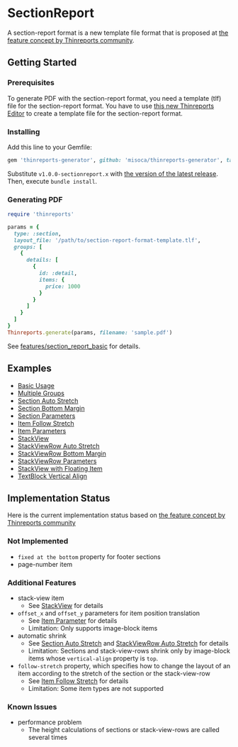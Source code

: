 # SectionReport

A section-report format is a new template file format that is proposed at [the feature concept by Thinreports community](https://github.com/thinreports/thinreports/issues/7).

## Getting Started

### Prerequisites

To generate PDF with the section-report format, you need a template (tlf) file for the section-report format.
You have to use [this new Thinreports Editor](https://github.com/misoca/thinreports-editor) to create a template file for the section-report format.

### Installing

Add this line to your Gemfile:

```ruby
gem 'thinreports-generator', github: 'misoca/thinreports-generator', tag: 'v1.0.0-sectionreport.x'
```

Substitute `v1.0.0-sectionreport.x` with [the version of the latest release](https://github.com/misoca/thinreports-generator/releases). Then, execute `bundle install`.

### Generating PDF

```ruby
require 'thinreports'

params = {
  type: :section,
  layout_file: '/path/to/section-report-format-template.tlf',
  groups: [
    {
      details: [
        {
          id: :detail,
          items: {
            price: 1000
          }
        }
      ]
    }
  ]
}
Thinreports.generate(params, filename: 'sample.pdf')
```

See [features/section_report_basic](test/features/section_report_basic/README.md) for details.

## Examples

- [Basic Usage](test/features/section_report_basic/README.md)
- [Multiple Groups](test/features/section_report_multiple_groups/README.md)
- [Section Auto Stretch](test/features/section_report_section_auto_stretch/README.md)
- [Section Bottom Margin](test/features/section_report_section_bottom_margin/README.md)
- [Section Parameters](test/features/section_report_section_parameters/README.md)
- [Item Follow Stretch](test/features/section_report_item_follow_stretch/README.md)
- [Item Parameters](test/features/section_report_item_parameters/README.md)
- [StackView](test/features/section_report_stack_view/README.md)
- [StackViewRow Auto Stretch](test/features/section_report_stack_view_row_auto_stretch/README.md)
- [StackViewRow Bottom Margin](test/features/section_report_stack_view_row_bottom_margin/README.md)
- [StackViewRow Parameters](test/features/section_report_stack_view_row_parameters/README.md)
- [StackView with Floating Item](test/features/section_report_stack_view_with_floating_item/README.md)
- [TextBlock Vertical Align](test/features/section_report_text_block_vertical_align/README.md)

## Implementation Status

Here is the current implementation status based on [the feature concept by Thinreports community](https://github.com/thinreports/thinreports/issues/7)

### Not Implemented

- `fixed at the bottom` property for footer sections
- page-number item

### Additional Features

- stack-view item
  - See [StackView](test/features/section_report_stack_view/README.md) for details
- `offset_x` and `offset_y` parameters for item position translation
  - See [Item Parameter](test/features/section_report_item_parameters/README.md) for details
  - Limitation: Only supports image-block items
- automatic shrink
  - See [Section Auto Stretch](test/features/section_report_section_auto_stretch/README.md) and [StackViewRow Auto Stretch](test/features/section_report_stack_view_row_auto_stretch/README.md) for details
  - Limitation: Sections and stack-view-rows shrink only by image-block items whose `vertical-align` property is `top`.
- `follow-stretch` property, which specifies how to change the layout of an item according to the stretch of the section or the stack-view-row
  - See [Item Follow Stretch](test/features/section_report_item_follow_stretch/README.md) for details
  - Limitation: Some item types are not supported

### Known Issues

- performance problem
  - The height calculations of sections or stack-view-rows are called several times
